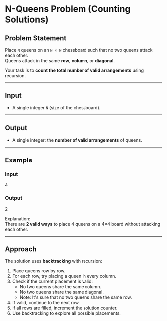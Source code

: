 # N-Queens Problem (Counting Solutions)

## Problem Statement
Place `N` queens on an `N × N` chessboard such that no two queens attack each other.  
Queens attack in the same **row**, **column**, or **diagonal**.  

Your task is to **count the total number of valid arrangements** using recursion.

---

## Input  
- A single integer `N` (size of the chessboard).  

---

## Output  
- A single integer: the **number of valid arrangements** of queens.  

---

## Example  
### Input  
4  

### Output  
2  


Explanation:  
There are **2 valid ways** to place 4 queens on a 4×4 board without attacking each other.

---

## Approach
The solution uses **backtracking** with recursion:
1. Place queens row by row.
2. For each row, try placing a queen in every column.
3. Check if the current placement is valid:
   - No two queens share the same column.
   - No two queens share the same diagonal.
   - Note: It's sure that no two queens share the same row.
4. If valid, continue to the next row.
5. If all rows are filled, increment the solution counter.
6. Use backtracking to explore all possible placements.